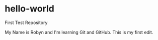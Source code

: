 # hello-world
First Test Repository

My Name is Robyn and I'm learning Git and GitHub.  This is my first edit.
